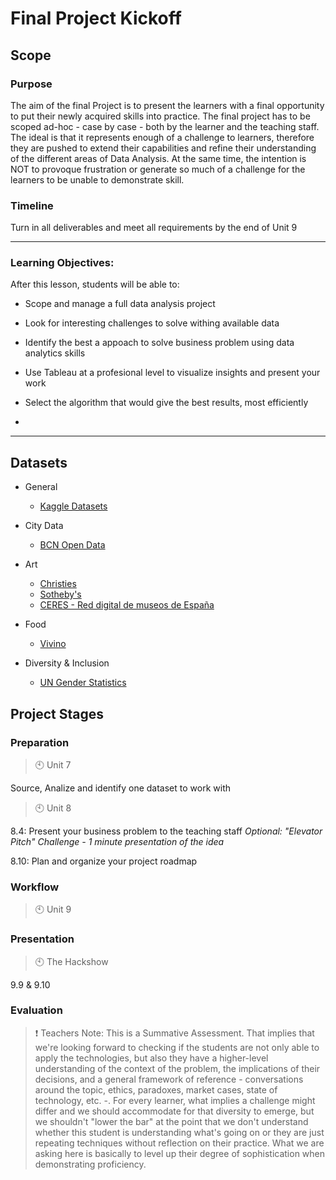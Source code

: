 # Final Project Kickoff

## Scope

### Purpose
The aim of the final Project is to present the learners with a final opportunity to put their newly acquired skills into practice. The final project has to be scoped ad-hoc - case by case - both by the learner and the teaching staff. The ideal is that it represents enough of a challenge to learners, therefore they are pushed to extend their capabilities and refine their understanding of the different areas of Data Analysis. At the same time, the intention is NOT to provoque frustration or generate so much of a challenge for the learners to be unable to demonstrate skill. 

### Timeline 
Turn in all deliverables and meet all requirements by the end of Unit 9

---

### Learning Objectives: 
After this lesson, students will be able to: 

- Scope and manage a full data analysis project
- Look for interesting challenges to solve withing available data
- Identify the best a appoach to solve business problem using data analytics skills
- Use Tableau at a profesional level to visualize insights and present your work
- Select the algorithm that would give the best results, most efficiently

- 
--- 

## Datasets
- General
  - [Kaggle Datasets](https://www.kaggle.com/datasets)

- City Data 
  - [BCN Open Data](https://opendata-ajuntament.barcelona.cat/en)

- Art
  - [Christies](https://www.christies.com/)
  - [Sotheby's](https://www.sothebys.com/en/?cmp=BRA_gg_sea_sar_onl__en_2020_bro__hp_seatext_bid__&s_kwcid=AL!13028!3!432811038946!e!!g!!sotheby%27s&gclid=CjwKCAiAkan9BRAqEiwAP9X6UZuqt3G5Hi9ySW-cx-XwAtHIskAH-4A-rKhHuFAu-kcfeb5uXWg6PBoCHzgQAvD_BwE)
  - [CERES - Red digital de museos de España](http://ceres.mcu.es/pages/SimpleSearch?index=true)


- Food
  - [Vivino](https://www.vivino.com/merchants/19151)

- Diversity & Inclusion 
  - [UN Gender Statistics](http://uneca.unssc.org/)


## Project Stages
### Preparation 

> :clock10: Unit 7

Source, Analize and identify one dataset to work with


> :clock10: Unit 8

8.4: Present your business problem to the teaching staff
*Optional: "Elevator Pitch" Challenge - 1 minute presentation of the idea*

8.10: Plan and organize your project roadmap


### Workflow

> :clock10: Unit 9


### Presentation 

> :clock10: The Hackshow

9.9 & 9.10




### Evaluation 

> :exclamation: Teachers Note: This is a Summative Assessment. That implies that we're looking forward to checking if the students are not only able to apply the technologies, but also they have a higher-level understanding of the context of the problem, the implications of their decisions, and a general framework of reference - conversations around the topic, ethics, paradoxes, market cases, state of technology, etc. -. For every learner, what implies a challenge might differ and we should accommodate for that diversity to emerge, but we shouldn't "lower the bar" at the point that we don't understand whether this student is understanding what's going on or they are just repeating techniques without reflection on their practice. What we are asking here is basically to level up their degree of sophistication when demonstrating proficiency. 